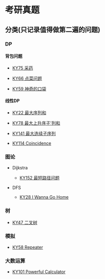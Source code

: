 # 考研真题

## 分类(只记录值得做第二遍的问题)

### DP

#### 背包问题

* [KY75 采药](https://www.nowcoder.com/practice/d7c03b114f0541dd8e32ce9987326c16?tpId=40&&tqId=21406&rp=1&ru=/ta/kaoyan&qru=/ta/kaoyan/question-ranking)

* [KY66 点菜问题](https://www.nowcoder.com/practice/b44f5be34a9143aa84c478d79401e22a?tpId=40&&tqId=21397&rp=1&ru=/ta/kaoyan&qru=/ta/kaoyan/question-ranking)

* [KY59 神奇的口袋](https://www.nowcoder.com/practice/9aaea0b82623466a8b29a9f1a00b5d35?tpId=40&&tqId=21390&rp=1&ru=/ta/kaoyan&qru=/ta/kaoyan/question-ranking)

#### 线性DP

* [KY22 最大序列和](https://www.nowcoder.com/practice/df219d60a7af4171a981ef56bd597f7b?tpId=40&&tqId=21353&rp=1&ru=/ta/kaoyan&qru=/ta/kaoyan/question-ranking)

* [KY78 最大上升序子'列和](https://www.nowcoder.com/practice/dcb97b18715141599b64dbdb8cdea3bd?tpId=40&&tqId=21409&rp=1&ru=/ta/kaoyan&qru=/ta/kaoyan/question-ranking)

* [KY141 最大连续子序列](https://www.nowcoder.com/practice/afe7c043f0644f60af98a0fba61af8e7?tpId=40&&tqId=21472&rp=1&ru=/ta/kaoyan&qru=/ta/kaoyan/question-ranking)

* [KY114 Coincidence](https://www.nowcoder.com/practice/f38fc44b43cf44eaa1de407430b85e69?tpId=40&&tqId=21445&rp=1&ru=/ta/kaoyan&qru=/ta/kaoyan/question-ranking)
### 图论

* Dijkstra

  * [KY152 最短路径问题](https://www.nowcoder.com/practice/e372b623d0874ce2915c663d881a3ff2?tpId=40&&tqId=21483&rp=1&ru=/ta/kaoyan&qru=/ta/kaoyan/question-ranking)

* DFS

  * [KY28 I Wanna Go Home](https://www.nowcoder.com/practice/0160bab3ce5d4ae0bb99dc605601e971?tpId=40&&tqId=21359&rp=1&ru=/ta/kaoyan&qru=/ta/kaoyan/question-ranking)

### 树

* [KY47 二叉树](https://www.nowcoder.com/practice/5b80ab166efa4551844657603227caeb?tpId=40&&tqId=21378&rp=1&ru=/ta/kaoyan&qru=/ta/kaoyan/question-ranking)

### 模拟

* [KY58 Repeater](https://www.nowcoder.com/practice/97fd3a67eff4455ea3f4d179d6467de9?tpId=40&&tqId=21389&rp=1&ru=/ta/kaoyan&qru=/ta/kaoyan/question-ranking)

### 大数运算

* [KY101 Powerful Calculator](https://www.nowcoder.com/practice/6bc1dd2ee0ce4257821531719b8d1c83?tpId=40&&tqId=21432&rp=1&ru=/ta/kaoyan&qru=/ta/kaoyan/question-ranking)